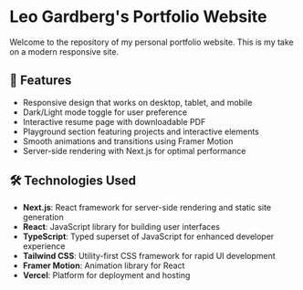 # Leo Gardberg's Portfolio Website

Welcome to the repository of my personal portfolio website. This is my take on a modern responsive site.

## 🌟 Features

- Responsive design that works on desktop, tablet, and mobile
- Dark/Light mode toggle for user preference
- Interactive resume page with downloadable PDF
- Playground section featuring projects and interactive elements
- Smooth animations and transitions using Framer Motion
- Server-side rendering with Next.js for optimal performance

## 🛠 Technologies Used

- **Next.js**: React framework for server-side rendering and static site generation
- **React**: JavaScript library for building user interfaces
- **TypeScript**: Typed superset of JavaScript for enhanced developer experience
- **Tailwind CSS**: Utility-first CSS framework for rapid UI development
- **Framer Motion**: Animation library for React
- **Vercel**: Platform for deployment and hosting

